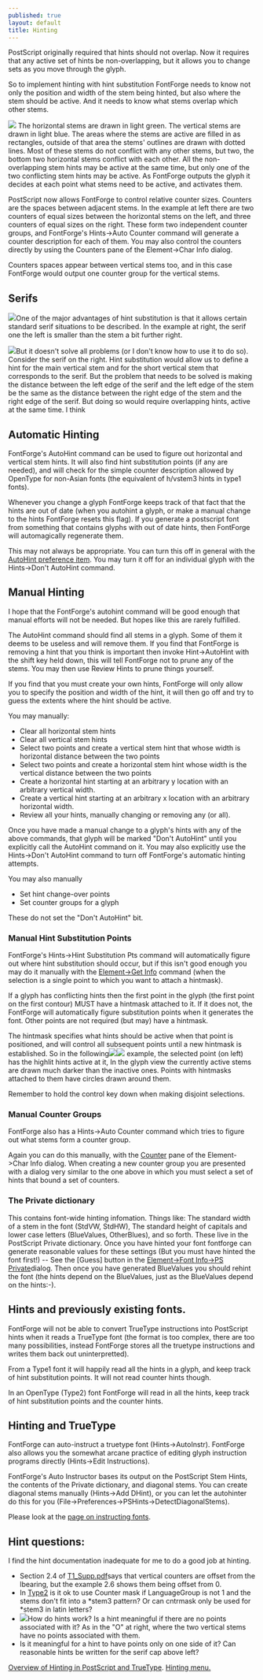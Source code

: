 ```yaml
---
published: true
layout: default
title: Hinting
---
```


PostScript originally required that hints should not overlap. Now it
requires that any active set of hints be non-overlapping, but it allows
you to change sets as you move through the glyph.

So to implement hinting with hint substitution FontForge needs to know
not only the position and width of the stem being hinted, but also where
the stem should be active. And it needs to know what stems overlap which
other stems.

![](/assets/img/old/Hints.png) The horizontal stems are drawn in light green. The
vertical stems are drawn in light blue. The areas where the stems are
active are filled in as rectangles, outside of that area the stems'
outlines are drawn with dotted lines. Most of these stems do not
conflict with any other stems, but two, the bottom two horizontal stems
conflict with each other. All the non-overlapping stem hints may be
active at the same time, but only one of the two conflicting stem hints
may be active. As FontForge outputs the glyph it decides at each point
what stems need to be active, and activates them.

PostScript now allows FontForge to control relative counter sizes.
Counters are the spaces between adjacent stems. In the example at left
there are two counters of equal sizes between the horizontal stems on
the left, and three counters of equal sizes on the right. These form two
independent counter groups, and FontForge's Hints-\>Auto Counter command
will generate a counter description for each of them. You may also
control the counters directly by using the Counters pane of the
Element-\>Char Info dialog.

Counters spaces appear between vertical stems too, and in this case
FontForge would output one counter group for the vertical stems.

Serifs
------

![](/assets/img/old/serif.png)One of the major advantages of hint substitution is that
it allows certain standard serif situations to be described. In the
example at right, the serif one the left is smaller than the stem a bit
further right.

![](/assets/img/old/serif2.png)But it doesn't solve all problems (or I don't know how to
use it to do so). Consider the serif on the right. Hint substitution
would allow us to define a hint for the main vertical stem and for the
short vertical stem that corresponds to the serif. But the problem that
needs to be solved is making the distance between the left edge of the
serif and the left edge of the stem be the same as the distance between
the right edge of the stem and the right edge of the serif. But doing so
would require overlapping hints, active at the same time. I think

Automatic Hinting
-----------------

FontForge's AutoHint command can be used to figure out horizontal and
vertical stem hints. It will also find hint substitution points (if any
are needed), and will check for the simple counter description allowed
by OpenType for non-Asian fonts (the equivalent of h/vstem3 hints in
type1 fonts).

Whenever you change a glyph FontForge keeps track of that fact that the
hints are out of date (when you autohint a glyph, or make a manual
change to the hints FontForge resets this flag). If you generate a
postscript font from something that contains glyphs with out of date
hints, then FontForge will automagically regenerate them.

This may not always be appropriate. You can turn this off in general
with the [AutoHint preference item](./prefs/#AutoHint). You may turn
it off for an individual glyph with the Hints-\>Don't AutoHint command.

Manual Hinting
--------------

I hope that the FontForge's autohint command will be good enough that
manual efforts will not be needed. But hopes like this are rarely
fulfilled.

The AutoHint command should find all stems in a glyph. Some of them it
deems to be useless and will remove them. If you find that FontForge is
removing a hint that you think is important then invoke Hint-\>AutoHint
with the shift key held down, this will tell FontForge not to prune any
of the stems. You may then use Review Hints to prune things yourself.

If you find that you must create your own hints, FontForge will only
allow you to specify the position and width of the hint, it will then go
off and try to guess the extents where the hint should be active.

You may manually:

-   Clear all horizontal stem hints
-   Clear all vertical stem hints
-   Select two points and create a vertical stem hint that whose width
    is horizontal distance between the two points
-   Select two points and create a horizontal stem hint whose width is
    the vertical distance between the two points
-   Create a horizontal hint starting at an arbitrary y location with an
    arbitrary vertical width.
-   Create a vertical hint starting at an arbitrary x location with an
    arbitrary horizontal width.
-   Review all your hints, manually changing or removing any (or all).

Once you have made a manual change to a glyph's hints with any of the
above commands, that glyph will be marked "Don't AutoHint" until you
explicitly call the AutoHint command on it. You may also explicitly use
the Hints-\>Don't AutoHint command to turn off FontForge's automatic
hinting attempts.

You may also manually

-   Set hint change-over points
-   Set counter groups for a glyph

These do not set the "Don't AutoHint" bit.

### Manual Hint Substitution Points

FontForge's Hints-\>Hint Substitution Pts command will automatically
figure out where hint substitution should occur, but if this isn't good
enough you may do it manually with the [Element-\>Get
Info](../getinfo/#HintMask) command (when the selection is a single
point to which you want to attach a hintmask).

If a glyph has conflicting hints then the first point in the glyph (the
first point on the first contour) MUST have a hintmask attached to it.
If it does not, the FontForge will automatically figure substitution
points when it generates the font. Other points are not required (but
may) have a hintmask.

The hintmask specifies what hints should be active when that point is
positioned, and will control all subsequent points until a new hintmask
is established. So in the
following![](/assets/img/old/charwithhintmask.png)![](/assets/img/old/hintmaskinfo.png) example, the
selected point (on left) has the highlit hints active at it, In the
glyph view the currently active stems are drawn much darker than the
inactive ones. Points with hintmasks attached to them have circles drawn
around them.

Remember to hold the control key down when making disjoint selections.

### Manual Counter Groups

FontForge also has a Hints-\>Auto Counter command which tries to figure
out what stems form a counter group.

Again you can do this manually, with the
[Counter](../charinfo/#CounterMasks) pane of the Element-\>Char Info
dialog. When creating a new counter group you are presented with a
dialog very similar to the one above in which you must select a set of
hints that bound a set of counters.

### The Private dictionary

This contains font-wide hinting infomation. Things like: The standard
width of a stem in the font (StdVW, StdHW), The standard height of
capitals and lower case letters (BlueValues, OtherBlues), and so forth.
These live in the PostScript Private dictionary. Once you have hinted
your font fontforge can generate reasonable values for these settings
(But you must have hinted the font first!) -- See the [Guess] button in
the [Element-\>Font Info-\>PS Private](.../fontinfo/#Private)dialog.
Then once you have generated BlueValues you should rehint the font (the
hints depend on the BlueValues, just as the BlueValues depend on the
hints:-).

Hints and previously existing fonts.
------------------------------------

FontForge will not be able to convert TrueType instructions into
PostScript hints when it reads a TrueType font (the format is too
complex, there are too many possibilities, instead FontForge stores all
the truetype instructions and writes them back out uninterpretted).

From a Type1 font it will happily read all the hints in a glyph, and
keep track of hint substitution points. It will not read counter hints
though.

In an OpenType (Type2) font FontForge will read in all the hints, keep
track of hint substitution points and the counter hints.

Hinting and TrueType
--------------------

FontForge can auto-instruct a truetype font (Hints-\>AutoInstr).
FontForge also allows you the somewhat arcane practice of editing glyph
instruction programs directly (Hints-\>Edit Instructions).

FontForge's Auto Instructor bases its output on the PostScript Stem
Hints, the contents of the Private dictionary, and diagonal stems. You
can create diagonal stems manually (Hints-\>Add DHint), or you can let
the autohinter do this for you
(File-\>Preferences-\>PSHints-\>DetectDiagonalStems).

Please look at the [page on instructing fonts](../ttfinstrs/).

Hint questions:
---------------

I find the hint documentation inadequate for me to do a good job at
hinting.

-   Section 2.4 of
    [T1\_Supp.pdf](http://partners.adobe.com/asn/developer/pdfs/tn/5015.Type1_Supp.pdf)says
    that vertical counters are offset from the lbearing, but the example
    2.6 shows them being offset from 0.
-   In
    [Type2](http://partners.adobe.com/asn/developer/pdfs/tn/5177.Type2.pdf)
    is it ok to use Counter mask if LanguageGroup is not 1 and the stems
    don't fit into a \*stem3 pattern? Or can cntrmask only be used for
    \*stem3 in latin letters?
-   ![](/assets/img/old/NoPointHint.png)How do hints work? Is a hint meaningful if there
    are no points associated with it? As in the "O" at right, where the
    two vertical stems have no points associated with them.
-   Is it meaningful for a hint to have points only on one side of it?
    Can reasonable hints be written for the serif cap above left?

[Overview of Hinting in PostScript and TrueType](tutorials/overview/#Hints).
 [Hinting menu.](../hintsmenu/)
